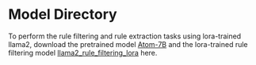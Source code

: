 # Model Directory

To perform the rule filtering and rule extraction tasks using lora-trained llama2, download the pretrained model [Atom-7B](https://huggingface.co/FlagAlpha/Atom-7B) and the lora-trained rule filtering model [llama2_rule_filtering_lora](https://huggingface.co/whotookmycookie/LLSec/tree/main/llama2_rule_filtering_lora) here.
